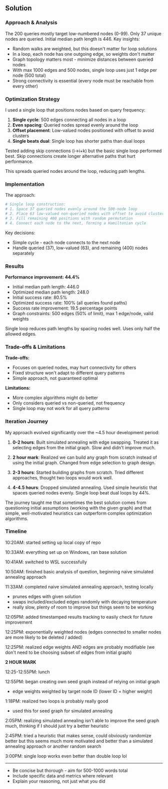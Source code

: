 ## Solution 

### Approach & Analysis

The 200 queries mostly target low-numbered nodes (0-99). Only 37 unique nodes are queried. Initial median path length is 446. Key insights:

- Random walks are weighted, but this doesn't matter for loop solutions
- In a loop, each node has one outgoing edge, so weights don't matter
- Graph topology matters most - minimize distances between queried nodes
- With max 1000 edges and 500 nodes, single loop uses just 1 edge per node (500 total)
- Strong connectivity is essential (every node must be reachable from every other)

### Optimization Strategy

I used a single loop that positions nodes based on query frequency:

1. **Single cycle**: 500 edges connecting all nodes in a loop
2. **Even spacing**: Queried nodes spread evenly around the loop
3. **Offset placement**: Low-valued nodes positioned with offset to avoid clusters
4. **Single beats dual**: Single loop has shorter paths than dual loops

Tested adding skip connections (i→i+k) but the basic single loop performed best. Skip connections create longer alternative paths that hurt performance.

This spreads queried nodes around the loop, reducing path lengths.

### Implementation

The approach:

```python
# Single loop construction:
# 1. Space 37 queried nodes evenly around the 500-node loop
# 2. Place 63 low-valued non-queried nodes with offset to avoid clusters  
# 3. Fill remaining 400 positions with random permutation
# 4. Connect each node to the next, forming a Hamiltonian cycle
```

Key decisions:
- Simple cycle - each node connects to the next node
- Handle queried (37), low-valued (63), and remaining (400) nodes separately

### Results

**Performance improvement: 44.4%**
- Initial median path length: 446.0
- Optimized median path length: 248.0
- Initial success rate: 80.5%
- Optimized success rate: 100% (all queries found paths)
- Success rate improvement: 19.5 percentage points
- Graph constraints: 500 edges (50% of limit), max 1 edge/node, valid weights

Single loop reduces path lengths by spacing nodes well. Uses only half the allowed edges.

### Trade-offs & Limitations

**Trade-offs:**
- Focuses on queried nodes, may hurt connectivity for others
- Fixed structure won't adapt to different query patterns
- Simple approach, not guaranteed optimal

**Limitations:**
- More complex algorithms might do better
- Only considers queried vs non-queried, not frequency
- Single loop may not work for all query patterns

### Iteration Journey

My approach evolved significantly over the ~4.5 hour development period:

1. **0-2 hours**: Built simulated annealing with edge swapping. Treated it as selecting edges from the initial graph. Slow and didn't improve much.

2. **2 hour mark**: Realized we can build any graph from scratch instead of using the initial graph. Changed from edge selection to graph design.

3. **2-3 hours**: Started building graphs from scratch. Tried different approaches, thought two loops would work well.

4. **4-4.5 hours**: Dropped simulated annealing. Used simple heuristic that spaces queried nodes evenly. Single loop beat dual loops by 44%.

The journey taught me that sometimes the best solution comes from questioning initial assumptions (working with the given graph) and that simple, well-motivated heuristics can outperform complex optimization algorithms.

### Timeline

10:20AM: started setting up local copy of repo

10:33AM: everything set up on Windows, ran base solution

10:41AM: switched to WSL successfully

10:50AM: finished basic analysis of question, beginning naive simulated annealing approach

11:33AM: completed naive simulated annealing approach, testing locally
- prunes edges with given solution
- swaps included/excluded edges randomly with decaying temperature
- really slow, plenty of room to improve but things seem to be working

12:05PM: added timestamped results tracking to easily check for future improvement

12:25PM: exponentially weighted nodes (edges connected to smaller nodes are more likely to be deleted / added)

12:25PM: realized edge weights AND edges are probably modifiable (we don't need to be choosing subset of edges from initial graph)

**2 HOUR MARK**

12:25-12:55PM: lunch

12:55PM: began creating own seed graph instead of relying on initial graph
- edge weights weighted by target node ID (lower ID = higher weight)

1:18PM: realized two loops is probably really good
- used this for seed graph for simulated annealing

2:05PM: realizing simulated annealing isn't able to improve the seed graph much, thinking if I should just try a better heuristic

2:45PM: tried a heuristic that makes sense, could obviously randomize better but this seems much more motivated and better than a simulated annealing approach or another random search

3:00PM: single loop works even better than double loop lol

---

* Be concise but thorough - aim for 500-1000 words total
* Include specific data and metrics where relevant
* Explain your reasoning, not just what you did